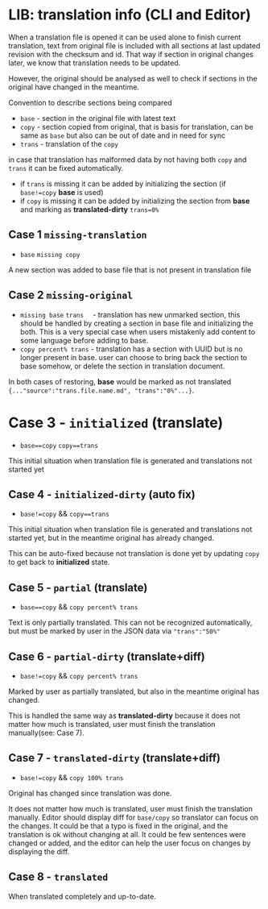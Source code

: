 # LIB: translation info (CLI and Editor)

When a translation file is opened it can be used alone to finish current translation, text from original file is included with all sections at last updated revision with the checksum and id. That way if section in original changes later, we know that translation needs to be updated. 



However, the original should be analysed as well to check if sections in the original have changed in the meantime.

Convention to describe sections being compared

- `base` - section in the original file with latest text
- `copy` - section copied from original, that is basis for translation, can be same as `base` but also can be out of date and in need for sync
- `trans` - translation of the `copy` 

in case that translation has malformed data by not having both `copy` and `trans` it can be fixed automatically.

- if `trans` is missing it can be added by initializing the section (if `base!=copy` **base** is used)
- if `copy` is missing it can be added by initializing the section from **base** and marking as **translated-dirty** `trans=0%`



## Case 1 `missing-translation`

- `base` `missing copy`

A new section was added to base file that is not present in translation file

## Case 2 `missing-original`

- `missing base` `trans  `  - translation has new unmarked section, this should be handled by creating a section in base file and initializing the both. This is a very special case when users mistakenly add content to some language before adding to base. 
- `copy percent% trans` - translation has a section with UUID but is no longer present in base. user can choose to bring back the section to base somehow, or delete the section in translation document.

In both cases of restoring, **base** would be marked as not translated `{..."source":"trans.file.name.md", "trans":"0%"...}`. 

# Case 3 - `initialized` (translate)

- `base==copy` `copy==trans`

This initial situation when translation file is generated and translations not started yet

## Case 4 - `initialized-dirty` (auto fix)

- `base!=copy` && `copy==trans`

This initial situation when translation file is generated and translations not started yet, but in the meantime original has already changed.

This can be auto-fixed because not translation is done yet by updating `copy` to get back to **initialized** state.

## Case 5 - `partial` (translate)

- `base==copy` && `copy percent% trans`

Text is only partially translated. This can not be recognized automatically, but must be marked by user in the JSON data via `"trans":"50%"`

## Case 6 - `partial-dirty` (translate+diff)

- `base!=copy` && `copy percent% trans`

Marked by user  as partially translated, but also in the meantime original has changed.

This is handled the same way as **translated-dirty** because it does not matter how much is translated, user must finish the translation manually(see: Case 7).

## Case 7 - `translated-dirty` (translate+diff)

- `base!=copy` && `copy 100% trans`

Original has changed since translation was done.

It does not matter how much is translated, user must finish the translation manually. Editor should display diff for `base/copy` so translator can focus on the changes. It could be that a typo is fixed in the original, and the translation is ok without changing at all. It could be few sentences were changed or added, and the editor can help the user focus on changes by displaying the diff.

## Case 8 - `translated` 

When translated completely and up-to-date.

